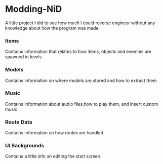 # Modding-NiD
A little project I did to see how much I could reverse engineer without any knowledge about how the program was made.

### Items
Contains information that relates to how items, objects and enemies are spawned in levels

### Models
Contains information on where models are stored and how to extract them

### Music
Contains information about audio files,how to play them, and insert custom music

### Route Data
Contains information on how routes are handled

### UI Backgrounds
Contains a little info on editing the start screen
